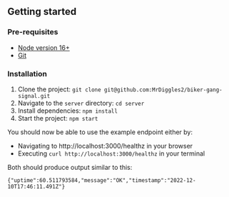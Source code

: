 ## Getting started

### Pre-requisites

* [Node version 16+](https://nodejs.org/en/download/)
* [Git](https://git-scm.com/downloads)

### Installation

1. Clone the project: `git clone git@github.com:MrDiggles2/biker-gang-signal.git`
2. Navigate to the `server` directory: `cd server`
3. Install dependencies: `npm install`
4. Start the project: `npm start`

You should now be able to use the example endpoint either by:

* Navigating to http://localhost:3000/healthz in your browser
* Executing `curl http://localhost:3000/healthz` in your terminal

Both should produce output similar to this:

```
{"uptime":60.511793584,"message":"OK","timestamp":"2022-12-10T17:46:11.491Z"}
```
